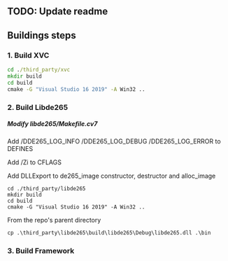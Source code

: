 ## TODO: Update readme

## Buildings steps
### 1. Build XVC
```cmd
cd ./third_party/xvc
mkdir build
cd build
cmake -G "Visual Studio 16 2019" -A Win32 ..
```

### 2. Build Libde265
##### Modify libde265/Makefile.cv7
Add /DDE265_LOG_INFO /DDE265_LOG_DEBUG /DDE265_LOG_ERROR to DEFINES

Add /Zi to CFLAGS

Add DLLExport to de265_image constructor, destructor and alloc_image

```
cd ./third_party/libde265
mkdir build
cd build
cmake -G "Visual Studio 16 2019" -A Win32 ..
```


From the repo's parent directory
```cmd
cp .\third_party\libde265\build\libde265\Debug\libde265.dll .\bin
```


### 3. Build Framework